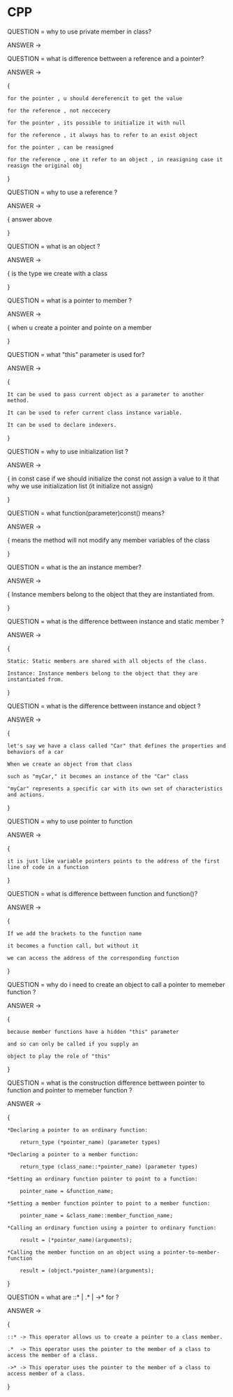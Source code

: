 # CPP

QUESTION = why to use private member in class? 

ANSWER -> 

QUESTION = what is difference bettween a reference and a pointer? 

ANSWER -> 

{ 

    for the pointer , u should dereferencit to get the value

    for the reference , not neccecery

    for the pointer , its possible to initialize it with null

    for the reference , it always has to refer to an exist object

    for the pointer , can be reasigned

    for the reference , one it refer to an object , in reasigning case it reasign the original obj

}

QUESTION = why to use a reference ? 

ANSWER -> 

{
	answer above

}


QUESTION = what is an object ? 

ANSWER -> 

{
	is the type we create with a class

}


QUESTION = what is a pointer to member ? 

ANSWER ->

{
	when u create a pointer and pointe on a member 

}


QUESTION = what "this" parameter is used for? 

ANSWER -> 

{ 

    It can be used to pass current object as a parameter to another method.

    It can be used to refer current class instance variable.

    It can be used to declare indexers.

}

QUESTION = why to use initialization list ?

ANSWER -> 

{
	in const case if we should initialize the const not assign a value to it that why we use initialization list (it initialize not assign)

}


QUESTION = what function(parameter)const() means?

ANSWER -> 

{
	means the method will not modify any member variables of the class

}


QUESTION = what is the an instance member?

ANSWER -> 

{
	Instance members belong to the object that they are instantiated from.

}


QUESTION = what is the difference bettween instance and static member ?

ANSWER ->

{

    Static: Static members are shared with all objects of the class.

    Instance: Instance members belong to the object that they are instantiated from.

}

QUESTION = what is the difference bettween instance and object ?

ANSWER ->

{  

    let's say we have a class called "Car" that defines the properties and behaviors of a car

    When we create an object from that class

    such as "myCar," it becomes an instance of the "Car" class

    "myCar" represents a specific car with its own set of characteristics and actions.

}

QUESTION = why to use pointer to function

ANSWER ->

{

    it is just like variable pointers points to the address of the first line of code in a function

}

QUESTION = what is difference bettween function and function()?

ANSWER ->

{ 

    If we add the brackets to the function name

    it becomes a function call, but without it

    we can access the address of the corresponding function

}

QUESTION = why do i need to create an object to call a pointer to memeber function ?

ANSWER ->

{ 

    because member functions have a hidden "this" parameter

    and so can only be called if you supply an 

    object to play the role of "this"

}

QUESTION = what is the construction difference bettween pointer to function and pointer to memeber function ?

ANSWER ->

{

    *Declaring a pointer to an ordinary function:

        return_type (*pointer_name) (parameter types)

    *Declaring a pointer to a member function:

        return_type (class_name::*pointer_name) (parameter types)

    *Setting an ordinary function pointer to point to a function:

        pointer_name = &function_name;

    *Setting a member function pointer to point to a member function:

        pointer_name = &class_name::member_function_name;

    *Calling an ordinary function using a pointer to ordinary function:

        result = (*pointer_name)(arguments);

    *Calling the member function on an object using a pointer-to-member-function

		result = (object.*pointer_name)(arguments);

}

QUESTION = what are ::* | .* | ->* for ?

ANSWER ->

{

    ::* -> This operator allows us to create a pointer to a class member.

    .*  -> This operator uses the pointer to the member of a class to access the member of a class.

    ->* -> This operator uses the pointer to the member of a class to access member of a class.

}

